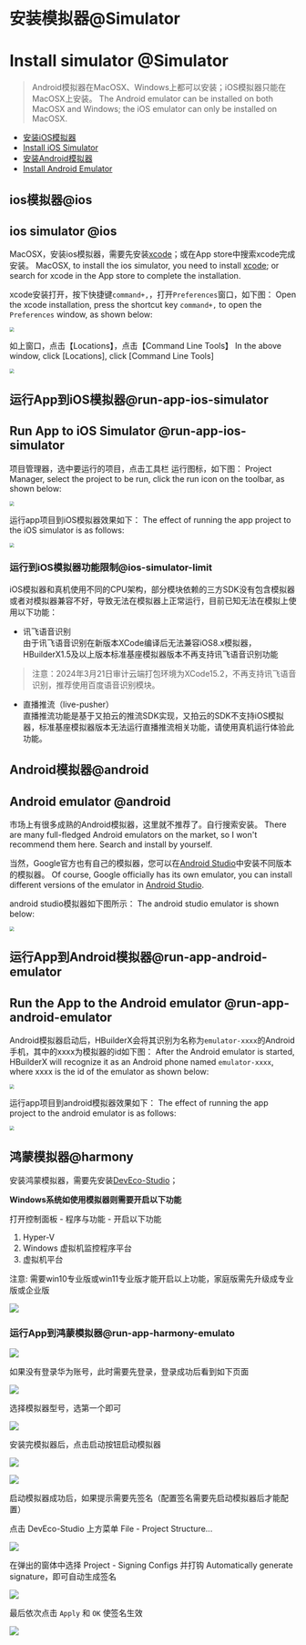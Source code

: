 # 安装模拟器@Simulator
# Install simulator @Simulator

> Android模拟器在MacOSX、Windows上都可以安装；iOS模拟器只能在MacOSX上安装。
> The Android emulator can be installed on both MacOSX and Windows; the iOS emulator can only be installed on MacOSX.

- [安装iOS模拟器](#ios)
- [Install iOS Simulator](#ios)
- [安装Android模拟器](#android)
- [Install Android Emulator](#android)

## ios模拟器@ios
## ios simulator @ios

MacOSX，安装ios模拟器，需要先安装[xcode](https://developer.apple.com/xcode/)；或在App store中搜索xcode完成安装。
MacOSX, to install the ios simulator, you need to install [xcode](https://developer.apple.com/xcode/); or search for xcode in the App store to complete the installation.

xcode安装打开，按下快捷键`command+,`，打开`Preferences`窗口，如下图：
Open the xcode installation, press the shortcut key `command+,` to open the `Preferences` window, as shown below:

<img src="https://hx.dcloud.net.cn/static/snapshots/tutorial/macosx/iosSimulator.jpg" style="zoom: 50%" />

如上窗口，点击【Locations】，点击【Command Line Tools】
In the above window, click [Locations], click [Command Line Tools]

<img src="https://hx.dcloud.net.cn/static/snapshots/tutorial/macosx/xcodeCommandLineTools.jpg" style="zoom: 50%" />

## 运行App到iOS模拟器@run-app-ios-simulator
## Run App to iOS Simulator @run-app-ios-simulator

项目管理器，选中要运行的项目，点击工具栏 运行图标，如下图：
Project Manager, select the project to be run, click the run icon on the toolbar, as shown below:

<img src="https://hx.dcloud.net.cn/static/snapshots/app/app_ios_simulator.jpg" style="zoom: 50%" />

运行app项目到iOS模拟器效果如下：
The effect of running the app project to the iOS simulator is as follows:

<img src="https://hx.dcloud.net.cn/static/snapshots/app/app_ios_simulator_run.jpg" style="zoom: 50%" />

### 运行到iOS模拟器功能限制@ios-simulator-limit
iOS模拟器和真机使用不同的CPU架构，部分模块依赖的三方SDK没有包含模拟器或者对模拟器兼容不好，导致无法在模拟器上正常运行，目前已知无法在模拟上使用以下功能：

- 讯飞语音识别  
由于讯飞语音识别在新版本XCode编译后无法兼容iOS8.x模拟器，HBuilderX1.5及以上版本标准基座模拟器版本不再支持讯飞语音识别功能  
> 注意：2024年3月21日审计云端打包环境为XCode15.2，不再支持讯飞语音识别，推荐使用百度语音识别模块。

- 直播推流（live-pusher）  
直播推流功能是基于又拍云的推流SDK实现，又拍云的SDK不支持iOS模拟器，标准基座模拟器版本无法运行直播推流相关功能，请使用真机运行体验此功能。

## Android模拟器@android
## Android emulator @android

市场上有很多成熟的Android模拟器，这里就不推荐了。自行搜索安装。
There are many full-fledged Android emulators on the market, so I won't recommend them here. Search and install by yourself.

当然，Google官方也有自己的模拟器，您可以在[Android Studio](https://developer.android.com/studio/install)中安装不同版本的模拟器。
Of course, Google officially has its own emulator, you can install different versions of the emulator in [Android Studio](https://developer.android.com/studio/install).

android studio模拟器如下图所示：
The android studio emulator is shown below:

<img src="https://hx.dcloud.net.cn/static/snapshots/tutorial/macosx/androidSimulator.jpg" style="zoom: 50%" />

## 运行App到Android模拟器@run-app-android-emulator
## Run the App to the Android emulator @run-app-android-emulator

Android模拟器启动后，HBuilderX会将其识别为名称为`emulator-xxxx`的Android手机，其中的xxxx为模拟器的id如下图：
After the Android emulator is started, HBuilderX will recognize it as an Android phone named `emulator-xxxx`, where xxxx is the id of the emulator as shown below:

<img src="https://hx.dcloud.net.cn/static/snapshots/app/Android-emulator.jpg" style="zoom: 50%" />

运行app项目到android模拟器效果如下：
The effect of running the app project to the android emulator is as follows:

<img src="https://hx.dcloud.net.cn/static/snapshots/app/Android-emulator-start.jpg" style="zoom: 50%" />

## 鸿蒙模拟器@harmony

安装鸿蒙模拟器，需要先安装[DevEco-Studio](https://developer.huawei.com/consumer/cn/deveco-developer-suite/enabling/kit?currentPage=1&pageSize=100)；

**Windows系统如使用模拟器则需要开启以下功能**

打开控制面板 - 程序与功能 - 开启以下功能

1. Hyper-V
2. Windows 虚拟机监控程序平台
3. 虚拟机平台

注意: 需要win10专业版或win11专业版才能开启以上功能，家庭版需先升级成专业版或企业版

![](https://web-ext-storage.dcloud.net.cn/uni-app/harmony/dev/1720085210915b1knhu7l3u8.png)

### 运行App到鸿蒙模拟器@run-app-harmony-emulato

![](https://web-ext-storage.dcloud.net.cn/uni-app/harmony/dev/1720085379828ap3pkhhfmig.png)

如果没有登录华为账号，此时需要先登录，登录成功后看到如下页面

![](https://web-ext-storage.dcloud.net.cn/uni-app/harmony/dev/17200854641084hsm583p5jo.png)

选择模拟器型号，选第一个即可

![](https://web-ext-storage.dcloud.net.cn/uni-app/harmony/dev/17200855617759sfquhr1j0o.png)

安装完模拟器后，点击启动按钮启动模拟器

![](https://web-ext-storage.dcloud.net.cn/uni-app/harmony/dev/17200856058101582lbghgf8.png)

![](https://web-ext-storage.dcloud.net.cn/uni-app/harmony/dev/1720085712493il2ep17ldg8.png)

启动模拟器成功后，如果提示需要先签名（配置签名需要先启动模拟器后才能配置）

点击 DevEco-Studio 上方菜单 File - Project Structure... 

![](https://web-ext-storage.dcloud.net.cn/uni-app/harmony/dev/1720087126462d9133uo0hmg.png)

在弹出的窗体中选择 Project - Signing Configs 并打钩 Automatically generate signature，即可自动生成签名

![](https://web-ext-storage.dcloud.net.cn/uni-app/harmony/dev/17200873385940vk5oj9ihk.png)

最后依次点击 `Apply` 和 `OK` 使签名生效

![](https://web-ext-storage.dcloud.net.cn/uni-app/harmony/dev/1720259265552t0m33hs637.png)

